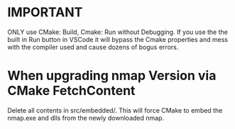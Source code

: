 # IMPORTANT
ONLY use CMake: Build, Cmake: Run without Debugging.
If you use the the built in Run button in VSCode it will bypass the Cmake properties and mess with the compiler used
and cause dozens of bogus errors.

# When upgrading nmap Version via CMake FetchContent
Delete all contents in src/embedded/.
This will force CMake to embed the nmap.exe and dlls from the newly downloaded nmap.
